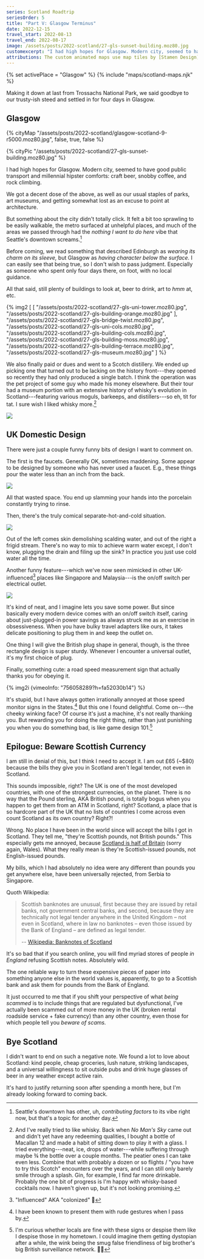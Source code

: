 ```yaml
---
series: Scotland Roadtrip
seriesOrder: 5
title: "Part V: Glasgow Terminus"
date: 2022-12-15
travel_start: 2022-08-13
travel_end: 2022-08-17
image: /assets/posts/2022-scotland/27-gls-sunset-building.moz80.jpg
customexcerpt: "I had high hopes for Glasgow. Modern city, seemed to have good public transport and millennial hipster comforts: craft beer, snobby coffee, and rock climbing."
attributions: The custom animated maps use map tiles by [Stamen Design](http://maps.stamen.com/) (CC BY 3.0), hosted by [Stadia Maps](https://stadiamaps.com/). Country outline data from [DataHub](https://datahub.io/core/geo-countries) (PDDL), originally by [Natural Earth](https://www.naturalearthdata.com/) (public domain). Code to make the city maps is based off of [marceloprates/prettymaps](https://github.com/marceloprates/prettymaps/). Data for all maps &copy; OpenStreetMap contributors (ODbL).
---
```


<!-- Photo graveyard
"/assets/posts/2022-scotland/27-gls-bridge-across.moz80.jpg",
"/assets/posts/2022-scotland/27-gls-me-troll.moz80.jpg",
"/assets/posts/2022-scotland/27-gls-on-bridge.moz80.jpg",
"/assets/posts/2022-scotland/27-gls-organ.moz80.jpg",
"/assets/posts/2022-scotland/27-gls-sunset-bridge.moz80.jpg",
"/assets/posts/2022-scotland/27-gls-tower.moz80.jpg",
"/assets/posts/2022-scotland/27-gls-water.moz80.jpg",
"/assets/posts/2022-scotland/28-brewery-distill.moz80.jpg",
"/assets/posts/2022-scotland/28-brewery-vat.moz80.jpg",
"/assets/posts/2022-scotland/28-brewery-vats.moz80.jpg",
"/assets/posts/2022-scotland/27-gls-event-center.moz80.jpg",
 -->

<!-- video list
    - [x] scotland-speed-sign         (design)
 -->

{% set activePlace = "Glasgow" %}
{% include "maps/scotland-maps.njk" %}

Making it down at last from Trossachs National Park, we said goodbye to our trusty-ish steed and settled in for four days in Glasgow.

## Glasgow

{% cityMap "/assets/posts/2022-scotland/glasgow-scotland-9-r5000.moz80.jpg", false, true, false %}

{% cityPic "/assets/posts/2022-scotland/27-gls-sunset-building.moz80.jpg" %}

I had high hopes for Glasgow. Modern city, seemed to have good public transport and millennial hipster comforts: craft beer, snobby coffee, and rock climbing.

We got a decent dose of the above, as well as our usual staples of parks, art museums, and getting somewhat lost as an excuse to point at architecture.

But something about the city didn't totally click. It felt a bit too sprawling to be easily walkable, the metro surfaced at unhelpful places, and much of the areas we passed through had the _nothing I want to do here_ vibe that Seattle's downtown screams.[^seattle]

Before coming, we read something that described Edinburgh as _wearing its charm on its sleeve,_ but Glasgow as _having character below the surface._ I can easily see that being true, so I don't wish to pass judgment. Especially as someone who spent only four days there, on foot, with no local guidance.

All that said, still plenty of buildings to look at, beer to drink, art to _hmm_ at, etc.

[^seattle]: Seattle's downtown has other, uh, _contributing factors_ to its vibe right now, but that's a topic for another day.

{% img2 [
    [
        "/assets/posts/2022-scotland/27-gls-uni-tower.moz80.jpg",
        "/assets/posts/2022-scotland/27-gls-building-orange.moz80.jpg"
    ],
    "/assets/posts/2022-scotland/27-gls-bridge-twist.moz80.jpg",
    "/assets/posts/2022-scotland/27-gls-uni-cols.moz80.jpg",
    "/assets/posts/2022-scotland/27-gls-building-cols.moz80.jpg",
    "/assets/posts/2022-scotland/27-gls-building-moss.moz80.jpg",
    "/assets/posts/2022-scotland/27-gls-building-terrace.moz80.jpg",
    "/assets/posts/2022-scotland/27-gls-museum.moz80.jpg"
] %}

We also finally paid or dues and went to a Scotch distillery. We ended up picking one that turned out to be lacking on the history front---they opened so recently they had only produced a single batch. I think the operation was the pet project of some guy who made his money elsewhere. But their tour had a museum portion with an extensive history of whisky's evolution in Scotland---featuring various moguls, barkeeps, and distillers---so eh, tit for tat. I sure wish I liked whisky more.[^whisky]

[^whisky]: And I've really tried to like whisky. Back when _No Man's Sky_ came out and didn't yet have any redeeming qualities, I bought a bottle of Macallan 12 and made a habit of sitting down to play it with a glass. I tried everything---neat, ice, drops of water---while suffering through maybe ¾ the bottle over a couple months. The peatier ones I can take even less. Combine that with probably a dozen or so flights / "you have to try this Scotch" encounters over the years, and I can still only barely smile through a splash. Gin, for example, I find far more drinkable. Probably the one bit of progress is I'm happy with whisky-based cocktails now. I haven't given up, but it's not looking promising.

![](/assets/posts/2022-scotland/28-brewery-distill-close.moz80.jpg)

## UK Domestic Design

There were just a couple funny funny bits of design I want to comment on.

The first is the faucets. Generally OK, sometimes maddening. Some appear to be designed by someone who has never used a faucet. E.g., these things pour the water less than an inch from the back.

![](/assets/posts/2022-scotland/design-faucet-close.moz80.jpg)

All that wasted space. You end up slamming your hands into the porcelain constantly trying to rinse.

Then, there's the truly comical separate-hot-and-cold situation.

![](/assets/posts/2022-scotland/design-faucet-two.moz80.jpg)

Out of the left comes skin demolishing scalding water, and out of the right a frigid stream. There's no way to mix to achieve warm water except, I don't know, plugging the drain and filing up the sink? In practice you just use cold water all the time.

Another funny feature---which we've now seen mimicked in other UK-influenced[^colonized] places like Singapore and Malaysia---is the on/off switch per electrical outlet.

[^colonized]: "Influenced" AKA "colonized" 😬

![](/assets/posts/2022-scotland/design-socket-switch.moz80.jpg)

It's kind of neat, and I imagine lets you save some power. But since basically every modern device comes with an on/off switch itself, caring about just-plugged-in power savings as always struck me as an exercise in obsessiveness. When you have bulky travel adapters like ours, it takes delicate positioning to plug them in and keep the outlet on.

One thing I will give the British plug shape in general, though, is the three rectangle design is super sturdy. Whenever I encounter a universal outlet, it's my first choice of plug.

Finally, something cute: a road speed measurement sign that actually thanks you for obeying it.

<!-- video: scotland-speed-sign -->

{% img2i {vimeoInfo: "756058289?h=fa52030b14"} %}

It's stupid, but I have always gotten irrationally annoyed at those speed monitor signs in the States.[^rude] But this one I found delightful. Come on---the cheeky winking face? Of course it's just a machine, it's not really thanking you. But rewarding you for doing the right thing, rather than just punishing you when you do something bad, is like game design 101.[^dys]

[^rude]: I have been known to present them with rude gestures when I pass by.
[^dys]: I'm curious whether locals are fine with these signs or despise them like I despise those in my hometown. I could imagine them getting dystopian after a while, the wink being the smug false friendliness of big brother's big British surveillance network. 🤷‍♂️

## Epilogue: Beware Scottish Currency

I am still in denial of this, but I think I need to accept it. I am out £65 (~$80) because the bills they give you in Scotland aren't legal tender, not even in Scotland.

This sounds impossible, right? The UK is one of the most developed countries, with one of the strongest currencies, on the planet. There is no way that the Pound sterling, AKA British pound, is totally bogus when you happen to get them from an ATM in Scotland, right? Scotland, a place that is so hardcore part of the UK that no lists of countries I come across even count Scotland as its own country? Right?!

Wrong. No place I have been in the world since will accept the bills I got in Scotland. They tell me, "they're Scottish pounds, not British pounds." This especially gets me annoyed, because [Scotland is half of Britain](/posts/2022-edinburgh/#interlude:-uk-vs-great-britain) (sorry again, Wales). What they really mean is they're Scottish-issued pounds, not English-issued pounds.

My bills, which I had absolutely no idea were any different than pounds you get anywhere else, have been universally rejected, from Serbia to Singapore.

Quoth Wikipedia:

> Scottish banknotes are unusual, first because they are issued by retail banks, not government central banks, and second, because they are technically not legal tender anywhere in the United Kingdom – not even in Scotland, where in law no banknotes – even those issued by the Bank of England – are defined as legal tender.
>
> -- [Wikipedia: Banknotes of Scotland](https://en.wikipedia.org/wiki/Banknotes_of_Scotland)

It's so bad that if you search online, you will find myriad stores of people _in England_ refusing Scottish notes. Absolutely wild.

The one reliable way to turn these expensive pieces of paper into something anyone else in the world values is, apparently, to go to a Scottish bank and ask them for pounds from the Bank of England.

It just occurred to me that if you shift your perspective of what _being scammed_ is to include things that are regulated but dysfunctional, I've actually been scammed out of more money in the UK (broken rental roadside service + fake currency) than any other country, even those for which people tell you _beware of scams._

## Bye Scotland

I didn't want to end on such a negative note. We found a lot to love about Scotland: kind people, cheap groceries, lush nature, striking landscapes, and a universal willingness to sit outside pubs and drink huge glasses of beer in any weather except active rain.

It's hard to justify returning soon after spending a month here, but I'm already looking forward to coming back.
